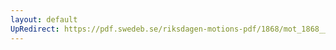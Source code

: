 ```yaml
---
layout: default
UpRedirect: https://pdf.swedeb.se/riksdagen-motions-pdf/1868/mot_1868__ak__00183/mot_1868__ak__00183_003.pdf
---
```

